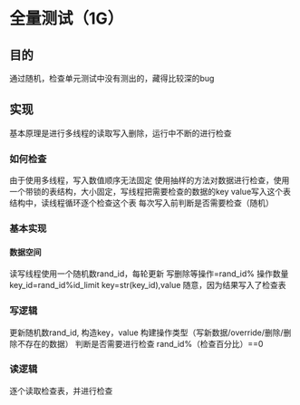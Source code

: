 # 全量测试（1G）

## 目的

通过随机，检查单元测试中没有测出的，藏得比较深的bug

## 实现

基本原理是进行多线程的读取写入删除，运行中不断的进行检查

### 如何检查

由于使用多线程，写入数值顺序无法固定
使用抽样的方法对数据进行检查，使用一个带锁的表结构，大小固定，写线程把需要检查的数据的key value写入这个表结构中，读线程循环逐个检查这个表
每次写入前判断是否需要检查（随机）

### 基本实现

#### 数据空间

读写线程使用一个随机数rand_id，每轮更新
写删除等操作=rand_id% 操作数量
key_id=rand_id%id_limit
key=str(key_id),value 随意，因为结果写入了检查表

### 写逻辑

更新随机数rand_id,
构造key，value
构建操作类型（写新数据/override/删除/删除不存在的数据）
判断是否需要进行检查 rand_id%（检查百分比）==0

### 读逻辑

逐个读取检查表，并进行检查

